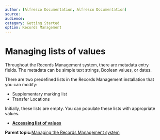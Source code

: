 ```yaml
---
author: [Alfresco Documentation, Alfresco Documentation]
source: 
audience: 
category: Getting Started
option: Records Management
---
```


# Managing lists of values

Throughout the Records Management system, there are metadata entry fields. The metadata can be simple text strings, Boolean values, or dates.

There are two predefined lists in the Records Management installation that you can modify:

-   Supplementary marking list
-   Transfer Locations

Initially, these lists are empty. You can populate these lists with appropriate values.

-   **[Accessing list of values](../tasks/rm-gs-lov-access.md)**  


**Parent topic:**[Managing the Records Management system](../concepts/rm-gs-manconsole.md)

